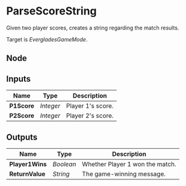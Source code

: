 # ParseScoreString
Given two player scores, creates a string regarding the
match results.  

Target is *EvergladesGameMode*.  

## Node

## Inputs
|Name       |Type       |Description        |
|-----------|-----------|-------------------|
|**P1Score**|*Integer*  |Player 1's score.  |
|**P2Score**|*Integer*  |Player 2's score.  |

## Outputs
|Name           |Type       |Description                    |
|---------------|-----------|-------------------------------|
|**Player1Wins**|*Boolean*  |Whether Player 1 won the match.|
|**ReturnValue**|*String*   |The game-winning message.      |